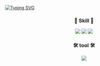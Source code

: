 [![Typing SVG](https://readme-typing-svg.herokuapp.com?font=Fira+Code&duration=3000&pause=1000&color=192C7E&center=true&vCenter=true&width=1250&height=100&lines=Hi%2C+I'm+Sarah%F0%9F%99%82;Welcome+to+visit+my+GitHub%F0%9F%AA%B4)](https://git.io/typing-svg)


<h3 align="center">🥫 Skill 🥫</h3>  
<p align="center">
<img src="https://img.shields.io/badge/JavaScript-F7DF1E?style=for-the-badge&logo=JavaScript&logoColor=white"> <img src="https://img.shields.io/badge/HTML5-E34F26?style=for-the-badge&logo=HTML5&logoColor=white"> <img src="https://img.shields.io/badge/CSS3-1572B6?style=for-the-badge&logo=CSS3&logoColor=white">
</p>  

<h3 align="center">🛠 tool 🛠</h3>  

<p align="center">
<img src="https://img.shields.io/badge/React-61DAFB?style=for-the-badge&logo=React&logoColor=white">
</p>  
